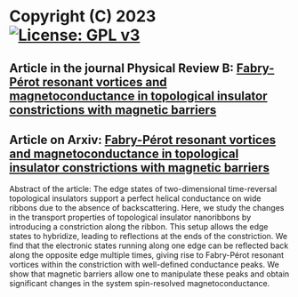 # Copyright (C) 2023 [![License: GPL v3](https://img.shields.io/badge/License-GPLv3-blue.svg)](https://www.gnu.org/licenses/gpl-3.0)
## Article in the journal Physical Review B: [Fabry-Pérot resonant vortices and magnetoconductance in topological insulator constrictions with magnetic barriers](https://doi.org/10.1103/PhysRevB.103.205124)
## Article on Arxiv: [Fabry-Pérot resonant vortices and magnetoconductance in topological insulator constrictions with magnetic barriers](https://arxiv.org/abs/2010.09404)

Abstract of the article:
The edge states of two-dimensional time-reversal topological insulators support a perfect helical conductance on wide ribbons due to the absence of backscattering. Here, we study the changes in the transport properties of topological insulator nanoribbons by introducing a constriction along the ribbon. This setup allows the edge states to hybridize, leading to reflections at the ends of the constriction. We find that the electronic states running along one edge can be reflected back along the opposite edge multiple times, giving rise to Fabry-Pérot resonant vortices within the constriction with well-defined conductance peaks. We show that magnetic barriers allow one to manipulate these peaks and obtain significant changes in the system spin-resolved magnetoconductance.
